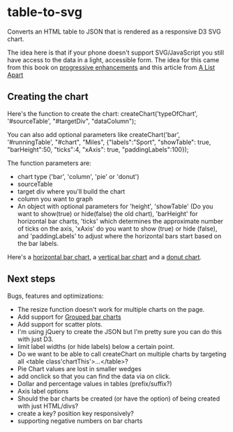 table-to-svg
============

Converts an HTML table to JSON that is rendered as a responsive D3 SVG chart.

The idea here is that if your phone doesn't support SVG/JavaScript you still have access to the data in a light, accessible form. The idea for this came from this book on [progressive enhancements](http://filamentgroup.com/dwpe/) and this article from [A List Apart](http://alistapart.com/article/svg-with-a-little-help-from-raphael#section5)

## Creating the chart
Here's the function to create the chart:
createChart('typeOfChart', '#sourceTable', "#targetDiv", "dataColumn");

You can also add optional parameters like
createChart('bar', '#runningTable', "#chart", "Miles", {"labels":"Sport", "showTable": true, "barHeight":50, "ticks":4, "xAxis": true, "paddingLabels":100});

The function parameters are:
* chart type ('bar', 'column', 'pie' or 'donut')
* sourceTable
* target div where you'll build the chart
* column you want to graph
* An object with optional parameters for 'height', 'showTable' (Do you want to show(true) or hide(false) the old chart), 'barHeight' for horizontal bar charts, 'ticks' which determines the approximate number of ticks on the axis, 'xAxis' do you want to show (true) or hide (false), and 'paddingLabels' to adjust where the horizontal bars start based on the bar labels.

Here's a [horizontal bar chart](http://54.243.239.169/brian/storytelling/tableToSVG_bar.html), a [vertical bar chart](http://54.243.239.169/brian/storytelling/tableToSVG.html) and a [donut chart](http://54.243.239.169/brian/storytelling/tableToSVG_donut.html).

## Next steps
Bugs, features and optimizations:
* The resize function doesn't work for multiple charts on the page.
* Add support for [Grouped bar charts](http://bl.ocks.org/mbostock/3887051)
* Add support for scatter plots.
* I'm using jQuery to create the JSON but I'm pretty sure you can do this with just D3.
* limit label widths (or hide labels) below a certain point.
* Do we want to be able to call createChart on multiple charts by targeting all &lt;table class'chartThis'&gt;...&lt;/table&gt;?
* Pie Chart values are lost in smaller wedges
* add onclick so that you can find the data via on click.
* Dollar and percentage values in tables (prefix/suffix?)
* Axis label options
* Should the bar charts be created (or have the option) of being created with just HTML/divs?
* create a key? position key responsively?
* supporting negative numbers on bar charts
